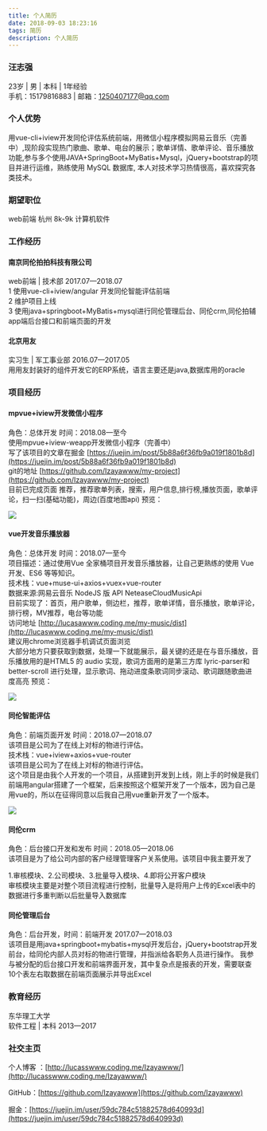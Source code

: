 ```yaml
---
title: 个人简历
date: 2018-09-03 18:23:16
tags: 简历
description: 个人简历
---
```


### 汪志强
23岁 | 男 | 本科 | 1年经验  
手机：15179816883 | 邮箱：1250407177@qq.com

### 个人优势
用vue-cli+iview开发同伦评估系统前端，用微信小程序模拟网易云音乐（完善中）,现阶段实现热门歌曲、歌单、电台的展示；歌单详情、歌单评论、音乐播放功能,参与多个使用JAVA+SpringBoot+MyBatis+Mysql，jQuery+bootstrap的项目并进行运维，熟练使用 MySQL 数据库,
本人对技术学习热情很高，喜欢探究各类技术。

### 期望职位
web前端 杭州 8k-9k 计算机软件

### 工作经历
#### 南京同伦拍拍科技有限公司
web前端 | 技术部 2017.07—2018.07  
1 使用vue-cli+iview/angular 开发同伦智能评估前端  
2 维护项目上线  
3 使用java+springboot+MyBatis+mysql进行同伦管理后台、同伦crm,同伦拍辅app端后台接口和前端页面的开发  

#### 北京用友
实习生 | 军工事业部 2016.07—2017.05  
用用友封装好的组件开发它的ERP系统，语言主要还是java,数据库用的oracle

### 项目经历
#### mpvue+iview开发微信小程序
角色：总体开发    时间：2018.08—至今  
使用mpvue+iview-weapp开发微信小程序（完善中）  
写了该项目的文章在掘金 [https://juejin.im/post/5b88a6f36fb9a019f1801b8d](https://juejin.im/post/5b88a6f36fb9a019f1801b8d)  
git的地址 [https://github.com/Izayawww/my-project](https://github.com/Izayawww/my-project)  
目前已完成页面 推荐，推荐歌单列表，搜索，用户信息,排行榜,播放页面，歌单评论，扫一扫(基础功能)，周边(百度地图api)
预览：

![](https://user-gold-cdn.xitu.io/2018/9/3/1659f06524590b7f?w=250&h=450&f=gif&s=4675839)
#### vue开发音乐播放器
角色：总体开发    时间：2018.07—至今  
项目描述：通过使用Vue 全家桶项目开发音乐播放器，让自己更熟练的使用 Vue开发、ES6 等等知识。  
技术栈：vue+muse-ui+axios+vuex+vue-router  
数据来源:网易云音乐 NodeJS 版 API NeteaseCloudMusicApi  
目前实现了：首页，用户歌单，侧边栏，推荐，歌单详情，音乐播放，歌单评论，排行榜，MV推荐，电台等功能  
访问地址 [http://lucasawww.coding.me/my-music/dist](http://lucaswww.coding.me/my-music/dist)  
建议用chrome浏览器手机调试页面浏览  
大部分地方只要获取到数据，处理一下就能展示，最关键的还是在与音乐播放，音乐播放用的是HTML5 的 audio 实现，歌词方面用的是第三方库 lyric-parser和better-scroll 进行处理，显示歌词、拖动进度条歌词同步滚动、歌词跟随歌曲进度高亮
预览：

![](https://user-gold-cdn.xitu.io/2018/9/3/1659f07b013255c7?w=388&h=685&f=gif&s=4526778)

#### 同伦智能评估
角色：前端页面开发    时间：2018.07—2018.07  
该项目是公司为了在线上对标的物进行评估。  
技术栈：vue+iview+axios+vue-router  
该项目是公司为了在线上对标的物进行评估。  
这个项目是由我个人开发的一个项目，从搭建到开发到上线，刚上手的时候是我们前端用angular搭建了一个框架，后来按照这个框架开发了一个版本，因为自己是用vue的，所以在征得同意以后我自己用vue重新开发了一个版本。

![](https://user-gold-cdn.xitu.io/2018/9/3/1659f080c291b9cc?w=1134&h=954&f=png&s=52239)

#### 同伦crm
角色：后台接口开发和发布    时间：2018.05—2018.06  
该项目是为了给公司内部的客户经理管理客户关系使用。该项目中我主要开发了

1.审核模块、2.公司模块、3.批量导入模块、4.即将公开客户模块  
审核模块主要是对整个项目流程进行控制，批量导入是将用户上传的Excel表中的数据进行多重判断以后批量导入数据库

#### 同伦管理后台
角色：后台开发，时间：前端开发    2017.07—2018.03  
该项目是用java+springboot+mybatis+mysql开发后台，jQuery+bootstrap开发前台，给同伦内部人员对标的物进行管理，并指派给各职务人员进行操作。
我参与被分配的后台接口开发和前端界面开发，其中复杂点是报表的开发，需要联查10个表左右取数据在前端页面展示并导出Excel

### 教育经历
东华理工大学  
软件工程 | 本科 2013—2017

### 社交主页

个人博客 ：[http://lucasswww.coding.me/Izayawww/](http://lucasswww.coding.me/Izayawww/)

GitHub：[https://github.com/Izayawww](https://github.com/Izayawww)

掘金：[https://juejin.im/user/59dc784c51882578d640993d](https://juejin.im/user/59dc784c51882578d640993d)